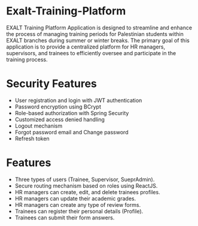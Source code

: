 # Exalt-Training-Platform
EXALT Training Platform Application is designed to streamline and enhance the process of managing training periods for Palestinian students within EXALT branches during summer or winter breaks.
The primary goal of this application is to provide a centralized platform for HR managers, supervisors, and trainees to efficiently oversee and participate in the training process.


# Security Features

- User registration and login with JWT authentication
- Password encryption using BCrypt
- Role-based authorization with Spring Security
- Customized access denied handling
- Logout mechanism
- Forgot password email and Change password
- Refresh token

# Features
- Three types of users (Trainee, Supervisor, SueprAdmin).
- Secure routing mechanism based on roles using ReactJS.
- HR managers can create, edit, and delete trainees profiles.
- HR managers can update their academic grades.
- HR managers can create any type of review forms.
- Trainees can register their personal details (Profile).
- Trainees can submit their form answers.




